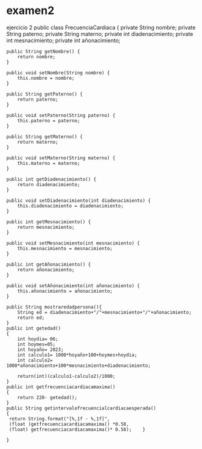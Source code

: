 # examen2
ejercicio 2
public class FrecuenciaCardiaca {
private String nombre;
private String paterno;
private String materno;
private int diadenacimiento;
private int mesnacimiento;
private int añonacimiento;

    public String getNombre() {
        return nombre;
    }

    public void setNombre(String nombre) {
        this.nombre = nombre;
    }

    public String getPaterno() {
        return paterno;
    }

    public void setPaterno(String paterno) {
        this.paterno = paterno;
    }

    public String getMaterno() {
        return materno;
    }

    public void setMaterno(String materno) {
        this.materno = materno;
    }

    public int getDiadenacimiento() {
        return diadenacimiento;
    }

    public void setDiadenacimiento(int diadenacimiento) {
        this.diadenacimiento = diadenacimiento;
    }

    public int getMesnacimiento() {
        return mesnacimiento;
    }

    public void setMesnacimiento(int mesnacimiento) {
        this.mesnacimiento = mesnacimiento;
    }

    public int getAñonacimiento() {
        return añonacimiento;
    }

    public void setAñonacimiento(int añonacimiento) {
        this.añonacimiento = añonacimiento;
    }

    public String mostraredadpersona(){
        String ed = diadenacimiento+"/"+mesnacimiento+"/"+añonacimiento;
        return ed;
    }
    public int getedad()
    {
        int hoydia= 06;
        int hoymes=05;
        int hoyaño= 2023;
        int calculo1= 1000*hoyaño+100+hoymes+hoydia;
        int calculo2= 1000*añonacimiento+100*mesnacimiento+diadenacimiento;
        
        return(int)(calculo1-calculo2)/1000;
    }
    public int getfrecuenciacardiacamaxima()
    {
        return 220- getedad();
    }
    public String getintervalofrecuencialcardiacaesperada()
    {
     return String.format("[%,1f - %,1f]",
     (float )getfrecuenciacardiacamaxima() *0.58,
     (float) getfrecuenciacardiacamaxima()* 0.58);    }
        
    }
    
